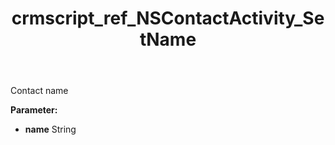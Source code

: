 ﻿---
title: crmscript_ref_NSContactActivity_SetName
description: NSContactActivity.SetName(String name)
intellisense: NSContactActivity.SetName
keywords: NSContactActivity, GetName
so.topic: reference
---

Contact name

**Parameter:** 
 - **name** String


